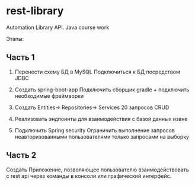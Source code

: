 # rest-library

Automation Library API. Java course work

Этапы:

## Часть 1

1. Перенести схему БД в MySQL Подключиться к БД посредством JDBC

2. Создать spring-boot-app Подключить сборщик gradle + подключить необходимые фреймворки

3. Создать Entities-> Repositories-> Services 20 запросов CRUD

4. Реализовать эндпоинты для взаимодействия с базой данных извне

5. Подключить Spring security Ограничить выполнение запросов неавторизованными пользователями только запросами на
   выборку

## Часть 2

Создать Приложение, позволяющее пользователю взаимодействовать с rest api через команды в консоли или графический
интерфейс.
